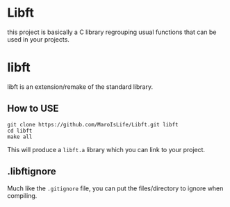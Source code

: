 # Libft

this project is basically a C library regrouping usual functions that
can be used in your projects.

# libft 

libft is an extension/remake of the standard library.

## How to USE

```
git clone https://github.com/MaroIsLife/Libft.git libft
cd libft
make all
```

This will produce a `libft.a` library which you can link to your project.


## .libftignore

Much like the `.gitignore` file, you can put the files/directory to ignore when compiling.



